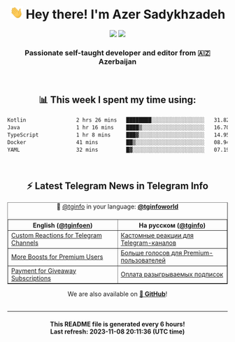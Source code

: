 <div align="center">
	<div>
		<h1>
      <img src="./assets/hi.gif" width="30px"> Hey there! I'm Azer Sadykhzadeh
    </h1>
    <img height="18" src="https://komarev.com/ghpvc/?username=sadykhzadeh&label=Views&color=2081c1&style=flat-square" />
		<a href="https://wakatime.com/Azer"> <img height="18" src="https://wakatime.com/badge/user/f80ae27a-c328-426f-a381-bc84136e2dd6.svg" /> </a>
    <h3>
      Passionate self-taught developer and editor from 🇦🇿 Azerbaijan
    </h3>
  </div>
  <br>

<h2>📊 This week I spent my time using:</h2>

<!--START_SECTION:waka-->

```txt
Kotlin                2 hrs 26 mins   ████████░░░░░░░░░░░░░░░░░   31.82 %
Java                  1 hr 16 mins    ████▒░░░░░░░░░░░░░░░░░░░░   16.70 %
TypeScript            1 hr 8 mins     ███▓░░░░░░░░░░░░░░░░░░░░░   14.95 %
Docker                41 mins         ██▒░░░░░░░░░░░░░░░░░░░░░░   08.94 %
YAML                  32 mins         █▓░░░░░░░░░░░░░░░░░░░░░░░   07.19 %
```

<!--END_SECTION:waka-->

<br>

<h2>⚡️ Latest Telegram News in Telegram Info</h2>
  <table border>
		<tr>
			<th width="50%">English (<a href="https://t.me/tginfoen">@tginfoen</a>)</th>
			<th>На русском (<a href="https://t.me/tginfo">@tginfo</a>)</th>
		</tr>
		<caption>🚩 <a href="https://t.me/tginfo">@tginfo</a> in your language: <a href="https://t.me/tginfoworld"><b>@tginfoworld</b></a><caption/>
  <tr><td><a href="https://t.me/tginfoen/1777">Custom Reactions for Telegram Channels</a></td>
    <td><a href="https://t.me/tginfo/3836">Кастомные реакции для Telegram-каналов</a></td></tr><tr><td><a href="https://t.me/tginfoen/1776">More Boosts for Premium Users</a></td>
    <td><a href="https://t.me/tginfo/3835">Больше голосов для Premium-пользователей</a></td></tr><tr><td><a href="https://t.me/tginfoen/1775">Payment for Giveaway Subscriptions</a></td>
    <td><a href="https://t.me/tginfo/3834">Оплата разыгрываемых подписок</a></td></tr>
</table>
We are also available on <a href="https://github.com/tginfo"><b>🐙 GitHub</b></a>!
</div>

<br>
<hr>
<h4 align="center">This README file is generated <b>every 6 hours</b>!</br>Last refresh: <b>2023-11-08 20:11:36 (UTC time)</b></h4>
